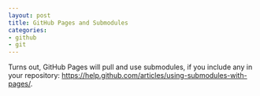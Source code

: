 ```yaml
---
layout: post
title: GitHub Pages and Submodules
categories:
- github
- git
---
```


Turns out, GitHub Pages will pull and use submodules, if you include any in your repository: https://help.github.com/articles/using-submodules-with-pages/.
